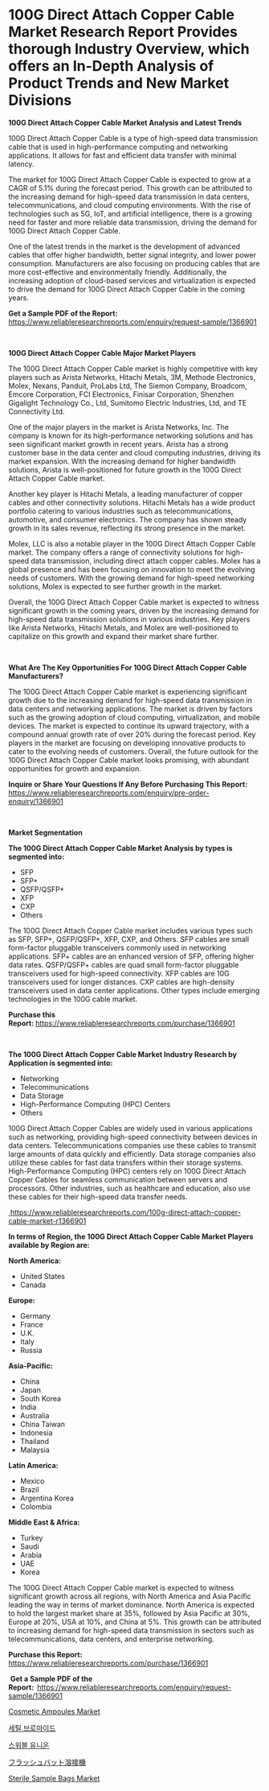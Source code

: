<p><h1>100G Direct Attach Copper Cable Market Research Report Provides thorough Industry Overview, which offers an In-Depth Analysis of Product Trends and New Market Divisions</h1></p><p><strong>100G Direct Attach Copper Cable Market Analysis and Latest Trends</strong></p>
<p><p>100G Direct Attach Copper Cable is a type of high-speed data transmission cable that is used in high-performance computing and networking applications. It allows for fast and efficient data transfer with minimal latency.</p><p>The market for 100G Direct Attach Copper Cable is expected to grow at a CAGR of 5.1% during the forecast period. This growth can be attributed to the increasing demand for high-speed data transmission in data centers, telecommunications, and cloud computing environments. With the rise of technologies such as 5G, IoT, and artificial intelligence, there is a growing need for faster and more reliable data transmission, driving the demand for 100G Direct Attach Copper Cable.</p><p>One of the latest trends in the market is the development of advanced cables that offer higher bandwidth, better signal integrity, and lower power consumption. Manufacturers are also focusing on producing cables that are more cost-effective and environmentally friendly. Additionally, the increasing adoption of cloud-based services and virtualization is expected to drive the demand for 100G Direct Attach Copper Cable in the coming years.</p></p>
<p><strong>Get a Sample PDF of the Report:&nbsp;</strong> <a href="https://www.reliableresearchreports.com/enquiry/request-sample/1366901">https://www.reliableresearchreports.com/enquiry/request-sample/1366901</a></p>
<p>&nbsp;</p>
<p><strong>100G Direct Attach Copper Cable Major Market Players</strong></p>
<p><p>The 100G Direct Attach Copper Cable market is highly competitive with key players such as Arista Networks, Hitachi Metals, 3M, Methode Electronics, Molex, Nexans, Panduit, ProLabs Ltd, The Siemon Company, Broadcom, Emcore Corporation, FCI Electronics, Finisar Corporation, Shenzhen Gigalight Technology Co., Ltd, Sumitomo Electric Industries, Ltd, and TE Connectivity Ltd.</p><p>One of the major players in the market is Arista Networks, Inc. The company is known for its high-performance networking solutions and has seen significant market growth in recent years. Arista has a strong customer base in the data center and cloud computing industries, driving its market expansion. With the increasing demand for higher bandwidth solutions, Arista is well-positioned for future growth in the 100G Direct Attach Copper Cable market.</p><p>Another key player is Hitachi Metals, a leading manufacturer of copper cables and other connectivity solutions. Hitachi Metals has a wide product portfolio catering to various industries such as telecommunications, automotive, and consumer electronics. The company has shown steady growth in its sales revenue, reflecting its strong presence in the market.</p><p>Molex, LLC is also a notable player in the 100G Direct Attach Copper Cable market. The company offers a range of connectivity solutions for high-speed data transmission, including direct attach copper cables. Molex has a global presence and has been focusing on innovation to meet the evolving needs of customers. With the growing demand for high-speed networking solutions, Molex is expected to see further growth in the market.</p><p>Overall, the 100G Direct Attach Copper Cable market is expected to witness significant growth in the coming years, driven by the increasing demand for high-speed data transmission solutions in various industries. Key players like Arista Networks, Hitachi Metals, and Molex are well-positioned to capitalize on this growth and expand their market share further.</p></p>
<p>&nbsp;</p>
<p><strong>What Are The Key Opportunities For 100G Direct Attach Copper Cable Manufacturers?</strong></p>
<p><p>The 100G Direct Attach Copper Cable market is experiencing significant growth due to the increasing demand for high-speed data transmission in data centers and networking applications. The market is driven by factors such as the growing adoption of cloud computing, virtualization, and mobile devices. The market is expected to continue its upward trajectory, with a compound annual growth rate of over 20% during the forecast period. Key players in the market are focusing on developing innovative products to cater to the evolving needs of customers. Overall, the future outlook for the 100G Direct Attach Copper Cable market looks promising, with abundant opportunities for growth and expansion.</p></p>
<p><strong>Inquire or Share Your Questions If Any Before Purchasing This Report:</strong> <a href="https://www.reliableresearchreports.com/enquiry/pre-order-enquiry/1366901">https://www.reliableresearchreports.com/enquiry/pre-order-enquiry/1366901</a></p>
<p>&nbsp;</p>
<p><strong>Market Segmentation</strong></p>
<p><strong>The 100G Direct Attach Copper Cable Market Analysis by types is segmented into:</strong></p>
<p><ul><li>SFP</li><li>SFP+</li><li>QSFP/QSFP+</li><li>XFP</li><li>CXP</li><li>Others</li></ul></p>
<p><p>The 100G Direct Attach Copper Cable market includes various types such as SFP, SFP+, QSFP/QSFP+, XFP, CXP, and Others. SFP cables are small form-factor pluggable transceivers commonly used in networking applications. SFP+ cables are an enhanced version of SFP, offering higher data rates. QSFP/QSFP+ cables are quad small form-factor pluggable transceivers used for high-speed connectivity. XFP cables are 10G transceivers used for longer distances. CXP cables are high-density transceivers used in data center applications. Other types include emerging technologies in the 100G cable market.</p></p>
<p><strong>Purchase this Report:&nbsp;</strong><a href="https://www.reliableresearchreports.com/purchase/1366901">https://www.reliableresearchreports.com/purchase/1366901</a></p>
<p>&nbsp;</p>
<p><strong>The 100G Direct Attach Copper Cable Market Industry Research by Application is segmented into:</strong></p>
<p><ul><li>Networking</li><li>Telecommunications</li><li>Data Storage</li><li>High-Performance Computing (HPC) Centers</li><li>Others</li></ul></p>
<p><p>100G Direct Attach Copper Cables are widely used in various applications such as networking, providing high-speed connectivity between devices in data centers. Telecommunications companies use these cables to transmit large amounts of data quickly and efficiently. Data storage companies also utilize these cables for fast data transfers within their storage systems. High-Performance Computing (HPC) centers rely on 100G Direct Attach Copper Cables for seamless communication between servers and processors. Other industries, such as healthcare and education, also use these cables for their high-speed data transfer needs.</p></p>
<p><a href="https://www.reliableresearchreports.com/100g-direct-attach-copper-cable-market-r1366901">&nbsp;https://www.reliableresearchreports.com/100g-direct-attach-copper-cable-market-r1366901</a></p>
<p><strong>In terms of Region, the 100G Direct Attach Copper Cable Market Players available by Region are:</strong></p>
<p>
    <p> <strong> North America: </strong>
        <ul>
            <li>United States</li>
            <li>Canada</li>
        </ul>
        </p> 
    <p> <strong> Europe: </strong>
        <ul>
            <li>Germany</li>
            <li>France</li>
            <li>U.K.</li>
            <li>Italy</li>
            <li>Russia</li>
        </ul>
        </p> 
    <p> <strong> Asia-Pacific: </strong>
        <ul>
            <li>China</li>
            <li>Japan</li>
            <li>South Korea</li>
            <li>India</li>
            <li>Australia</li>
            <li>China Taiwan</li>
            <li>Indonesia</li>
            <li>Thailand</li>
            <li>Malaysia</li>
        </ul>
        </p> 
    <p> <strong> Latin America: </strong>
        <ul>
            <li>Mexico</li>
            <li>Brazil</li>
            <li>Argentina Korea</li>
            <li>Colombia</li>
        </ul>
        </p> 
    <p> <strong> Middle East & Africa: </strong>
        <ul>
            <li>Turkey</li>
            <li>Saudi</li>
            <li>Arabia</li>
            <li>UAE</li>
            <li>Korea</li>
        </ul>
    </p>
    </p>
<p><p>The 100G Direct Attach Copper Cable market is expected to witness significant growth across all regions, with North America and Asia Pacific leading the way in terms of market dominance. North America is expected to hold the largest market share at 35%, followed by Asia Pacific at 30%, Europe at 20%, USA at 10%, and China at 5%. This growth can be attributed to increasing demand for high-speed data transmission in sectors such as telecommunications, data centers, and enterprise networking.</p></p>
<p><strong>Purchase this Report: </strong><a href="https://www.reliableresearchreports.com/purchase/1366901">https://www.reliableresearchreports.com/purchase/1366901</a></p>
<p>&nbsp;<strong>Get a Sample PDF of the Report:&nbsp;&nbsp;</strong><a href="https://www.reliableresearchreports.com/enquiry/request-sample/1366901">https://www.reliableresearchreports.com/enquiry/request-sample/1366901</a></p>
<p><strong></strong></p>
<p><p><a href="https://github.com/LiamDavis60/Market-Research-Report-List-1/blob/main/cosmetic-ampoules-market.md">Cosmetic Ampoules Market</a></p><p><a href="https://medium.com/@diannaflatley/%EC%84%B8%ED%8B%B8-%EB%B8%8C%EB%A1%9C%EB%A7%88%EC%9D%B4%EB%93%9C-%EC%8B%9C%EC%9E%A5-%ED%8A%B8%EB%A0%8C%EB%93%9C-%EC%98%88%EC%B8%A1-%EB%B0%8F-2031%EB%85%84%EA%B9%8C%EC%A7%80%EC%9D%98-%EA%B2%BD%EC%9F%81-%EB%B6%84%EC%84%9D-aa1ff39deb2c">세틸 브로마이드</a></p><p><a href="https://medium.com/@leeusso5656/%EC%8A%A4%EC%9C%84%EB%B8%94-%EC%9C%A0%EB%8B%88%EC%98%A8-%EB%A7%88%EC%BC%93-%EB%B3%B4%EA%B3%A0%EC%84%9C%EB%8A%94-%EC%9D%B4-%EC%8B%9C%EC%9E%A5%EC%9D%98-%EC%B5%9C%EC%8B%A0-%ED%8A%B8%EB%A0%8C%EB%93%9C%EC%99%80-%EC%84%B1%EC%9E%A5-%EA%B8%B0%ED%9A%8C%EB%A5%BC-%EB%B3%B4%EC%97%AC%EC%A4%8D%EB%8B%88%EB%8B%A4-d0ca6979d929">스위블 유니온</a></p><p><a href="https://medium.com/@maureenbiologist34/%E3%83%95%E3%83%A9%E3%83%83%E3%82%B7%E3%83%A5%E3%83%90%E3%83%83%E3%83%88%E6%BA%B6%E6%8E%A5%E6%A9%9F%E5%B8%82%E5%A0%B4%E3%81%AF-%E5%B8%82%E5%A0%B4%E3%82%B7%E3%82%A7%E3%82%A2-%E5%B8%82%E5%A0%B4%E3%83%88%E3%83%AC%E3%83%B3%E3%83%89-%E5%B8%82%E5%A0%B4%E6%88%90%E9%95%B7%E3%81%AB%E9%96%A2%E3%81%99%E3%82%8B%E6%83%85%E5%A0%B1%E3%82%92%E6%8F%90%E4%BE%9B%E3%81%97%E3%81%A6%E3%81%84%E3%81%BE%E3%81%99-67011bf42c00">フラッシュバット溶接機</a></p><p><a href="https://github.com/anwarsahrul281/Market-Research-Report-List-1/blob/main/sterile-sample-bags-market.md">Sterile Sample Bags Market</a></p></p>